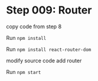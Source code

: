 # Step 009: Router

copy code from step 8

Run `npm install`

Run `npm install react-router-dom`

modify source code add router

Run `npm start`

